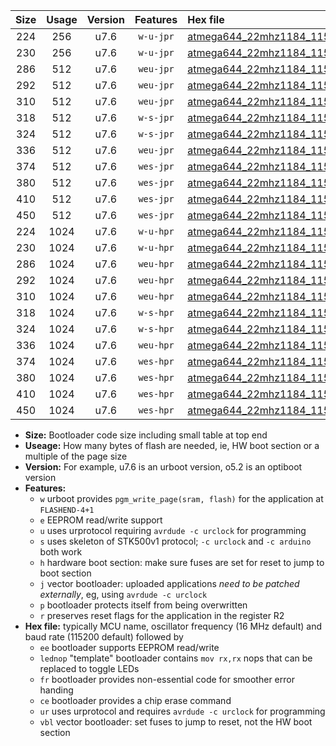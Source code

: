|Size|Usage|Version|Features|Hex file|
|:-:|:-:|:-:|:-:|:--|
|224|256|u7.6|`w-u-jpr`|[atmega644_22mhz1184_115200bps_ur_vbl.hex](https://raw.githubusercontent.com/stefanrueger/urboot/main//atmega644_22mhz1184_115200bps_ur_vbl.hex)|
|230|256|u7.6|`w-u-jpr`|[atmega644_22mhz1184_115200bps_lednop_ur_vbl.hex](https://raw.githubusercontent.com/stefanrueger/urboot/main//atmega644_22mhz1184_115200bps_lednop_ur_vbl.hex)|
|286|512|u7.6|`weu-jpr`|[atmega644_22mhz1184_115200bps_ee_ur_vbl.hex](https://raw.githubusercontent.com/stefanrueger/urboot/main//atmega644_22mhz1184_115200bps_ee_ur_vbl.hex)|
|292|512|u7.6|`weu-jpr`|[atmega644_22mhz1184_115200bps_ee_lednop_ur_vbl.hex](https://raw.githubusercontent.com/stefanrueger/urboot/main//atmega644_22mhz1184_115200bps_ee_lednop_ur_vbl.hex)|
|310|512|u7.6|`weu-jpr`|[atmega644_22mhz1184_115200bps_ee_lednop_fr_ur_vbl.hex](https://raw.githubusercontent.com/stefanrueger/urboot/main//atmega644_22mhz1184_115200bps_ee_lednop_fr_ur_vbl.hex)|
|318|512|u7.6|`w-s-jpr`|[atmega644_22mhz1184_115200bps_vbl.hex](https://raw.githubusercontent.com/stefanrueger/urboot/main//atmega644_22mhz1184_115200bps_vbl.hex)|
|324|512|u7.6|`w-s-jpr`|[atmega644_22mhz1184_115200bps_lednop_vbl.hex](https://raw.githubusercontent.com/stefanrueger/urboot/main//atmega644_22mhz1184_115200bps_lednop_vbl.hex)|
|336|512|u7.6|`weu-jpr`|[atmega644_22mhz1184_115200bps_ee_lednop_fr_ce_ur_vbl.hex](https://raw.githubusercontent.com/stefanrueger/urboot/main//atmega644_22mhz1184_115200bps_ee_lednop_fr_ce_ur_vbl.hex)|
|374|512|u7.6|`wes-jpr`|[atmega644_22mhz1184_115200bps_ee_vbl.hex](https://raw.githubusercontent.com/stefanrueger/urboot/main//atmega644_22mhz1184_115200bps_ee_vbl.hex)|
|380|512|u7.6|`wes-jpr`|[atmega644_22mhz1184_115200bps_ee_lednop_vbl.hex](https://raw.githubusercontent.com/stefanrueger/urboot/main//atmega644_22mhz1184_115200bps_ee_lednop_vbl.hex)|
|410|512|u7.6|`wes-jpr`|[atmega644_22mhz1184_115200bps_ee_lednop_fr_vbl.hex](https://raw.githubusercontent.com/stefanrueger/urboot/main//atmega644_22mhz1184_115200bps_ee_lednop_fr_vbl.hex)|
|450|512|u7.6|`wes-jpr`|[atmega644_22mhz1184_115200bps_ee_lednop_fr_ce_vbl.hex](https://raw.githubusercontent.com/stefanrueger/urboot/main//atmega644_22mhz1184_115200bps_ee_lednop_fr_ce_vbl.hex)|
|224|1024|u7.6|`w-u-hpr`|[atmega644_22mhz1184_115200bps_ur.hex](https://raw.githubusercontent.com/stefanrueger/urboot/main//atmega644_22mhz1184_115200bps_ur.hex)|
|230|1024|u7.6|`w-u-hpr`|[atmega644_22mhz1184_115200bps_lednop_ur.hex](https://raw.githubusercontent.com/stefanrueger/urboot/main//atmega644_22mhz1184_115200bps_lednop_ur.hex)|
|286|1024|u7.6|`weu-hpr`|[atmega644_22mhz1184_115200bps_ee_ur.hex](https://raw.githubusercontent.com/stefanrueger/urboot/main//atmega644_22mhz1184_115200bps_ee_ur.hex)|
|292|1024|u7.6|`weu-hpr`|[atmega644_22mhz1184_115200bps_ee_lednop_ur.hex](https://raw.githubusercontent.com/stefanrueger/urboot/main//atmega644_22mhz1184_115200bps_ee_lednop_ur.hex)|
|310|1024|u7.6|`weu-hpr`|[atmega644_22mhz1184_115200bps_ee_lednop_fr_ur.hex](https://raw.githubusercontent.com/stefanrueger/urboot/main//atmega644_22mhz1184_115200bps_ee_lednop_fr_ur.hex)|
|318|1024|u7.6|`w-s-hpr`|[atmega644_22mhz1184_115200bps.hex](https://raw.githubusercontent.com/stefanrueger/urboot/main//atmega644_22mhz1184_115200bps.hex)|
|324|1024|u7.6|`w-s-hpr`|[atmega644_22mhz1184_115200bps_lednop.hex](https://raw.githubusercontent.com/stefanrueger/urboot/main//atmega644_22mhz1184_115200bps_lednop.hex)|
|336|1024|u7.6|`weu-hpr`|[atmega644_22mhz1184_115200bps_ee_lednop_fr_ce_ur.hex](https://raw.githubusercontent.com/stefanrueger/urboot/main//atmega644_22mhz1184_115200bps_ee_lednop_fr_ce_ur.hex)|
|374|1024|u7.6|`wes-hpr`|[atmega644_22mhz1184_115200bps_ee.hex](https://raw.githubusercontent.com/stefanrueger/urboot/main//atmega644_22mhz1184_115200bps_ee.hex)|
|380|1024|u7.6|`wes-hpr`|[atmega644_22mhz1184_115200bps_ee_lednop.hex](https://raw.githubusercontent.com/stefanrueger/urboot/main//atmega644_22mhz1184_115200bps_ee_lednop.hex)|
|410|1024|u7.6|`wes-hpr`|[atmega644_22mhz1184_115200bps_ee_lednop_fr.hex](https://raw.githubusercontent.com/stefanrueger/urboot/main//atmega644_22mhz1184_115200bps_ee_lednop_fr.hex)|
|450|1024|u7.6|`wes-hpr`|[atmega644_22mhz1184_115200bps_ee_lednop_fr_ce.hex](https://raw.githubusercontent.com/stefanrueger/urboot/main//atmega644_22mhz1184_115200bps_ee_lednop_fr_ce.hex)|

- **Size:** Bootloader code size including small table at top end
- **Useage:** How many bytes of flash are needed, ie, HW boot section or a multiple of the page size
- **Version:** For example, u7.6 is an urboot version, o5.2 is an optiboot version
- **Features:**
  + `w` urboot provides `pgm_write_page(sram, flash)` for the application at `FLASHEND-4+1`
  + `e` EEPROM read/write support
  + `u` uses urprotocol requiring `avrdude -c urclock` for programming
  + `s` uses skeleton of STK500v1 protocol; `-c urclock` and `-c arduino` both work
  + `h` hardware boot section: make sure fuses are set for reset to jump to boot section
  + `j` vector bootloader: uploaded applications *need to be patched externally*, eg, using `avrdude -c urclock`
  + `p` bootloader protects itself from being overwritten
  + `r` preserves reset flags for the application in the register R2
- **Hex file:** typically MCU name, oscillator frequency (16 MHz default) and baud rate (115200 default) followed by
  + `ee` bootloader supports EEPROM read/write
  + `lednop` "template" bootloader contains `mov rx,rx` nops that can be replaced to toggle LEDs
  + `fr` bootloader provides non-essential code for smoother error handing
  + `ce` bootloader provides a chip erase command
  + `ur` uses urprotocol and requires `avrdude -c urclock` for programming
  + `vbl` vector bootloader: set fuses to jump to reset, not the HW boot section
